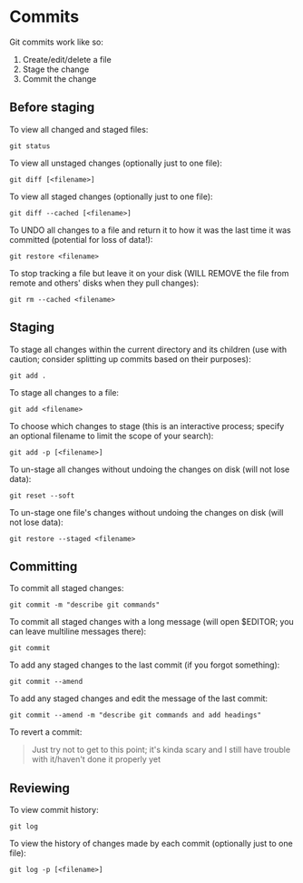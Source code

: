 # Commits

Git commits work like so:

  1. Create/edit/delete a file
  2. Stage the change
  3. Commit the change

## Before staging

To view all changed and staged files:

    git status

To view all unstaged changes (optionally just to one file):

    git diff [<filename>]

To view all staged changes (optionally just to one file):

    git diff --cached [<filename>]

To UNDO all changes to a file and return it to how it was the last time it was committed (potential for loss of data!):

    git restore <filename>

To stop tracking a file but leave it on your disk (WILL REMOVE the file from remote and others' disks when they pull changes):

    git rm --cached <filename>

## Staging

To stage all changes within the current directory and its children (use with caution; consider splitting up commits based on their purposes):

    git add .

To stage all changes to a file:

    git add <filename>

To choose which changes to stage (this is an interactive process; specify an optional filename to limit the scope of your search):

    git add -p [<filename>]

To un-stage all changes without undoing the changes on disk (will not lose data):

    git reset --soft

To un-stage one file's changes without undoing the changes on disk (will not lose data):

    git restore --staged <filename>

## Committing

To commit all staged changes:

    git commit -m "describe git commands"

To commit all staged changes with a long message (will open $EDITOR; you can leave multiline messages there):

    git commit

To add any staged changes to the last commit (if you forgot something):

    git commit --amend

To add any staged changes and edit the message of the last commit:

    git commit --amend -m "describe git commands and add headings"

To revert a commit:

> Just try not to get to this point; it's kinda scary and I still have trouble with it/haven't done it properly yet

## Reviewing

To view commit history:

    git log

To view the history of changes made by each commit (optionally just to one file):

    git log -p [<filename>]

